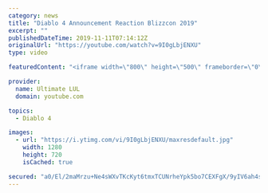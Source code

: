 ```yaml
---
category: news
title: "Diablo 4 Announcement Reaction Blizzcon 2019"
excerpt: ""
publishedDateTime: 2019-11-11T07:14:12Z
originalUrl: "https://youtube.com/watch?v=9I0gLbjENXU"
type: video

featuredContent: "<iframe width=\"800\" height=\"500\" frameborder=\"0\" src=\"https://www.youtube.com/embed/9I0gLbjENXU\" allow=\"accelerometer; autoplay; encrypted-media; gyroscope; picture-in-picture\" allowfullscreen></iframe>"

provider:
  name: Ultimate LUL
  domain: youtube.com

topics:
  - Diablo 4

images:
  - url: "https://i.ytimg.com/vi/9I0gLbjENXU/maxresdefault.jpg"
    width: 1280
    height: 720
    isCached: true

secured: "a0/El/2maMrzu+Ne4sWXvTKcKyt6tmxTCUNrheYpk5bo7CEXFgX/9yIV6ah4sCYT16xtC9kIBIcffKMoo6UkQGhgoJYBdTnRf47ouYGvAo7Jz47gpCVOtPIEUvZYPaznbbqICxH/xHNPrZZMpXoHfOGT51ZhTnMPdGgNauhHiaMdOsxPKNjxWiOIlpPv6hGe0h4WmWwC5v4rcNKDObVBnhuN2Y8hGaz4BSq37FuAzPTf9SfPvZlMZxxtGCywVHFZ+0qnvAkBnK695ptTity3ZqrUhvpbSHFr6eu6mUwZII8tuPFERPBFtFND0CVhP69Ri9igHYVKbrbNqkOihDuhGi8kdM6LR7yp+fTAZ1QGRWmtvRgLUozu40LGAP+zt9mLBc0ZP+nGeI8kgPu8Aozp7MelpFFoXbfJco+0f2fmKwo=;XA+N2LU7u+8N659ZAv5aIg=="
---
```


